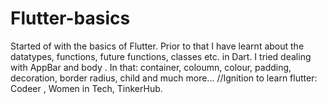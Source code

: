 # Flutter-basics
Started of with the basics of Flutter.
Prior to that I have learnt about the datatypes, functions, future functions, classes etc. in Dart.
I tried dealing with AppBar and body . 
In that: container, coloumn, colour, padding, decoration, border radius, child and much more...
//Ignition to learn flutter: Code<H>er , Women in Tech, TinkerHub.
